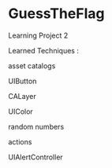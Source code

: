 # GuessTheFlag

Learning Project 2

Learned Techniques :


asset catalogs


UIButton

CALayer

UIColor

random numbers

actions

UIAlertController
